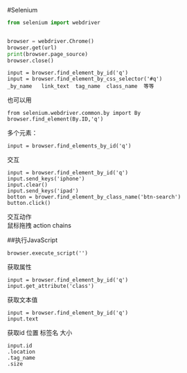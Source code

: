 #Selenium

```py
from selenium import webdriver


browser = webdriver.Chrome()
browser.get(url)
print(browser.page_source)
browser.close()
```


    input = browser.find_element_by_id('q')
    input = browser.find_element_by_css_selector('#q')
    _by_name   link_text  tag_name  class_name  等等

也可以用

    from selenium.webdriver.common.by import By
    browser.find_element(By.ID,'q')

多个元素：

    input = browser.find_elements_by_id('q')



交互 

    input = browser.find_element_by_id('q')
    input.send_keys('iphone')
    input.clear()
    input.send_keys('ipad')
    botton = brower.find_element_by_class_name('btn-search')
    button.click()

交互动作      
鼠标拖拽
action chains


##执行JavaScript

    browser.execute_script('')


获取属性

    input = browser.find_element_by_id('q')
    input.get_attribute('class')

获取文本值

    input = browser.find_element_by_id('q')
    input.text


获取id 位置 标签名 大小

    input.id
    .location
    .tag_name
    .size


